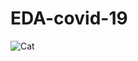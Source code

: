 # EDA-covid-19

![Cat](https://camo.githubusercontent.com/c315190c42a778755047a1baac1c969de58c8ae6/68747470733a2f2f63646e2e6d6f732e636d732e66757475726563646e2e6e65742f4a745648354b687669686962376442444659395a44522e6a7067)
